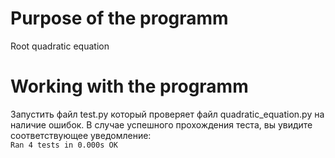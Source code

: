 # Purpose of the programm
Root quadratic equation
# Working with the programm
Запустить файл test.py который проверяет файл quadratic_equation.py на наличие ошибок.
В случае успешного прохождения теста, вы увидите соответствующее уведомление:  
  `Ran 4 tests in 0.000s OK`
